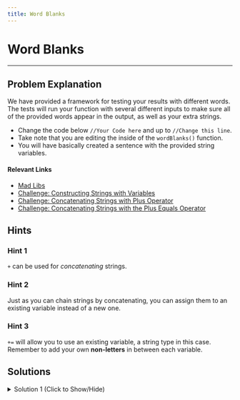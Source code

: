 ```yaml
---
title: Word Blanks
---
```


# Word Blanks

---
## Problem Explanation

We have provided a framework for testing your results with different words. The tests will run your function with several different inputs to make sure all of the provided words appear in the output, as well as your extra strings.

*   Change the code below `//Your Code here` and up to `//Change this line`.
*   Take note that you are editing the inside of the `wordBlanks()` function.
*   You will have basically created a sentence with the provided string variables.

#### Relevant Links

*   <a href='https://en.wikipedia.org/wiki/Mad_Libs' target='_blank' rel='nofollow'>Mad Libs</a>
*   <a href='http://www.freecodecamp.com/challenges/constructing-strings-with-variables' target='_blank' rel='nofollow'>Challenge: Constructing Strings with Variables</a>
*   <a href='http://www.freecodecamp.com/challenges/concatenating-strings-with-plus-operator' target='_blank' rel='nofollow'>Challenge: Concatenating Strings with Plus Operator</a>
*   <a href='http://www.freecodecamp.com/challenges/concatenating-strings-with-the-plus-equals-operator' target='_blank' rel='nofollow'>Challenge: Concatenating Strings with the Plus Equals Operator</a>

## Hints

### Hint 1

`+` can be used for _concatenating_ strings.

### Hint 2

Just as you can chain strings by concatenating, you can assign them to an existing variable instead of a new one.

### Hint 3

`+=` will allow you to use an existing variable, a string type in this case. Remember to add your own **non-letters** in between each variable.

## Solutions

<details><summary>Solution 1 (Click to Show/Hide)</summary>

```javascript
function wordBlanks(myNoun, myAdjective, myVerb, myAdverb) {
  var result = "";
  // Your code below this line
  result +=
    "My " +
    myAdjective +
    " " +
    myNoun +
    " " +
    myVerb +
    " very " +
    myAdverb +
    ".";

  // Your code above this line
  return result;
}

// Change the words here to test your function
wordBlanks("dog", "big", "ran", "quickly");
```

**Example Run**

*   Test `wordBlanks("dog", "big", "ran", "quickly");` runs.
*   Variable **result** is declared with an empty string `""`.
*   **result** will be changed with a new string composed of the concatenated strings "dog", "big", "ran", "quickly" through the variables **myNoun**, **myAdjective**, **myVerb**, **myAdverb** respectively; the order is changed and whitespace added.
*   **result** is returned.

#### Code Explanation

*   Use **result** to concatenate the given variables.
*   Separate words with whitespace and appropriate words to form the full sentence.

</details>
